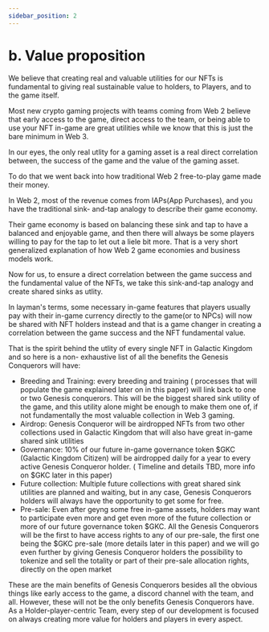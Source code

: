 ```yaml
---
sidebar_position: 2
---
```


# b. Value proposition

We believe that creating real and valuable utilities for our NFTs is fundamental to giving real sustainable value to holders, to Players, and to the game itself.

Most new crypto gaming projects with teams coming from Web 2 believe that early access to the game, direct access to the team, or being able to use your NFT in-game are great utilities while we know that this is just the bare minimum in Web 3.

In our eyes, the only real utlity for a gaming asset is a real direct correlation between, the success of the game and the value of the gaming asset.

To do that we went back into how traditional Web 2 free-to-play game made their money.

In Web 2, most of the revenue comes from IAPs(App Purchases), and you have the traditional sink- and-tap analogy to describe their game economy. 

Their game economy is based on balancing these sink and tap to have a balanced and enjoyable game, and then there will always be some players willing to pay for the tap to let out a liele bit more. That is a very short generalized explanation of how Web 2 game economies and business models work.

Now for us, to ensure a direct correlation between the game success and the fundamental value of the NFTs, we take this sink-and-tap analogy and create shared sinks as utlity.

In layman's terms, some necessary in-game features that players usually pay with their in-game currency directly to the game(or to NPCs) will now be shared with NFT holders instead and that is a game changer in creating a correlation between the game success and the NFT fundamental value.

That is the spirit behind the utlity of every single NFT in Galactic Kingdom and so here is a non- exhaustive list of all the benefits the Genesis Conquerors will have:

<ul>
    <li>
        Breeding and Training: every breeding and training ( processes that will populate the game explained later on in this paper) will link back to one or two Genesis conquerors. This will be the biggest shared sink utility of the game, and this utility alone might be enough to make them one of, if not fundamentally the most valuable collection in Web 3 gaming.
    </li>
    <li>
        Airdrop: Genesis Conqueror will be airdropped NFTs from two other collections used in Galactic Kingdom that will also have great in-game shared sink utilities
    </li>
    <li>
        Governance: 10% of our future in-game governance token $GKC (Galactic Kingdom Citizen) will be airdropped daily for a year to every active Genesis Conqueror holder. ( Timeline and details TBD, more info on $GKC later in this paper)
    </li>
    <li>
        Future collection: Multiple future collections with great shared sink utilities are planned and waiting, but in any case, Genesis Conquerors holders will always have the opportunity to get some for free.
    </li>
    <li>
        Pre-sale: Even after geyng some free in-game assets, holders may want to participate even more and get even more of the future collection or more of our future governance token $GKC. All the Genesis Conquerors will be the first to have access rights to any of our pre-sale, the first one being the $GKC pre-sale (more details later in this paper) and we will go even further by giving Genesis Conqueror holders the possibility to tokenize and sell the totality or part of their pre-sale allocation rights, directly on the open market
    </li>
</ul>

These are the main benefits of Genesis Conquerors besides all the obvious things like early access to the game, a discord channel with the team, and all.
However, these will not be the only benefits Genesis Conquerors have. As a Holder-player-centric Team, every step of our development is focused on always creating more value for holders and players in every aspect.